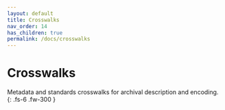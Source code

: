 ```yaml
---
layout: default
title: Crosswalks
nav_order: 14
has_children: true
permalink: /docs/crosswalks
---
```


# Crosswalks

Metadata and standards crosswalks for archival description and encoding. 
{: .fs-6 .fw-300 }
